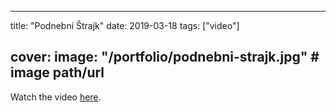 
---
title: "Podnebni Štrajk"
date: 2019-03-18
tags: ["video"]

cover:
  image: "/portfolio/podnebni-strajk.jpg" # image path/url
---

Watch the video [here](https://www.youtube.com/watch?v=2M493msShlM).


